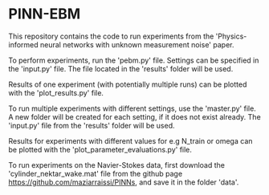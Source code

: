 # PINN-EBM

This repository contains the code to run experiments from the 'Physics-informed neural networks with unknown measurement noise' paper.

To perform experiments, run the 'pebm.py' file. Settings can be specified in the 'input.py' file. The file located in the 'results' folder will be used.

Results of one experiment (with potentially multiple runs) can be plotted with the 'plot_results.py' file.

To run multiple experiments with different settings, use the 'master.py' file. A new folder will be created for each setting, if it does not exist already. The 'input.py' file from the 'results' folder will be used.

Results for experiments with different values for e.g N_train or omega can be plotted with the 'plot_parameter_evaluations.py' file.

To run experiments on the Navier-Stokes data, first download the 'cylinder_nektar_wake.mat' file from the github page https://github.com/maziarraissi/PINNs, and save it in the folder 'data'.
